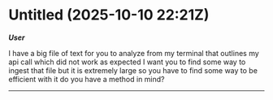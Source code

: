 <!-- Generated by SpecStory -->

<!-- cursor Session b116076f-5f3c-4168-b93c-c8986c8bfcfb (2025-10-10 22:21Z) -->

# Untitled (2025-10-10 22:21Z)

_**User**_

I have a big file of text for you to analyze from my terminal that outlines my api call which did not work as expected I want you to find some way to ingest that file but it is extremely large so you have to find some way to be efficient with it do you have a method in mind?

---

